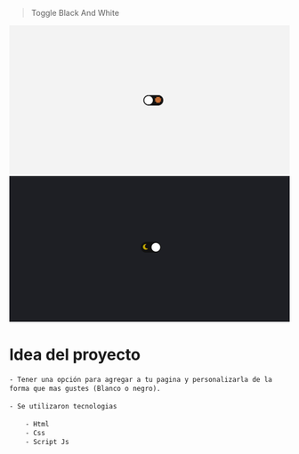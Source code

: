 > Toggle Black And White

![This is the proyect Tumbail](./img/white.png)
![This is the proyect Tumbails](./img/black.png)

# Idea del proyecto
```
- Tener una opción para agregar a tu pagina y personalizarla de la forma que mas gustes (Blanco o negro).

- Se utilizaron tecnologias 
    
    - Html
    - Css
    - Script Js

```